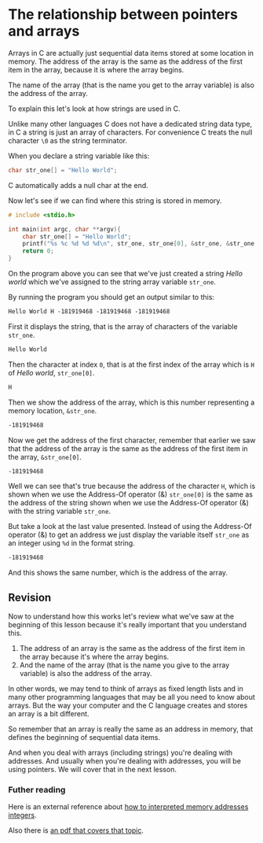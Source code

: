 # The relationship between pointers and arrays

Arrays in C are actually just sequential data items stored at some location in memory. The address of the array is the same as the address of the first item in the array, because it is where the array begins.

The name of the array (that is the name you get to the array variable) is also the address of the array.

To explain this let's look at how strings are used in C.

Unlike many other languages C does not have a dedicated string data type, in C a string is just an array of characters. For convenience C treats the null character `\0` as the string terminator.

When you declare a string variable like this:

```c
char str_one[] = "Hello World";
```

C automatically adds a null char at the end.

Now let's see if we can find where this string is stored in memory.

```c
# include <stdio.h>

int main(int argc, char **argv){
    char str_one[] = "Hello World";
    printf("%s %c %d %d %d\n", str_one, str_one[0], &str_one, &str_one[0], str_one);
    return 0;
}
```

On the program above you can see that we've just created a string *Hello world* which we've assigned to the string array variable `str_one`.

By running the program you should get an output similar to this:

```txt
Hello World H -181919468 -181919468 -181919468
```

First it displays the string, that is the array of characters of the variable `str_one`.

```txt
Hello World
```

Then the character at index `0`, that is at the first index of the array which is `H` of *Hello world*, `str_one[0]`.

```txt
H
```

Then we show the address of the array, which is this number representing a memory location, `&str_one`.

```txt
-181919468
```

Now we get the address of the first character, remember that earlier we saw that the address of the array is the same as the address of the first item in the array, `&str_one[0]`.

```txt
-181919468
```

Well we can see that's true because the address of the character `H`, which is shown when we use the Address-Of operator (&) `str_one[0]` is the same as the address of the string shown when we use the Address-Of operator (&) with the string variable `str_one`.

But take a look at the last value presented. Instead of using the Address-Of operator (&) to get an address we just display the variable itself `str_one` as an integer using `%d` in the format string.

```txt
-181919468
```

And this shows the same number, which is the address of the array.

## Revision

Now to understand how this works let's review what we've saw at the beginning of this lesson because it's really important that you understand this.

1. The address of an array is the same as the address of the first item in the array because it's where the array begins.
2. And the name of the array (that is the name you give to the array variable) is also the address of the array.

In other words, we may tend to think of arrays as fixed length lists and in many other programming languages that may be all you need to know about arrays. But the way your computer and the C language creates and stores an array is a bit different.

So remember that an array is really the same as an address in memory, that defines the beginning of sequential data items.

And when you deal with arrays (including strings) you're dealing with addresses. And usually when you're dealing with addresses, you will be using pointers. We will cover that in the next lesson.

### Futher reading

Here is an external reference about [how to interpreted memory addresses integers](https://stackoverflow.com/questions/1689423/memory-address-positive-or-negative-value-in-c).

Also there is [an pdf that covers that topic](/assets/pdfs/Printing-pointer-values.pdf).
